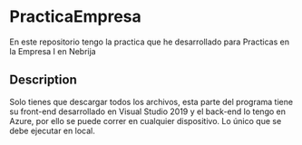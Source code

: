 # PracticaEmpresa
En este repositorio tengo la practica que he desarrollado para Practicas en la Empresa I en Nebrija

## Description

Solo tienes que descargar todos los archivos, esta parte del programa tiene su front-end desarrollado en Visual Studio 2019 
y el back-end lo tengo en Azure, por ello se puede correr en cualquier dispositivo.
Lo único que se debe ejecutar en local.

